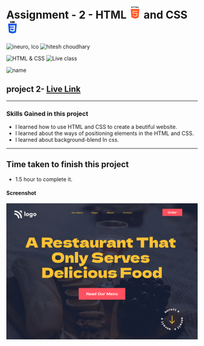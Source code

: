 # Assignment - 2 - HTML ![](./assets/html-5.png) and CSS ![](./assets/css-3.png)

![ineuro, lco](https://img.shields.io/badge/iNeuron-LCO-green)
![hitesh choudhary](https://img.shields.io/badge/Hitesh--Choudhary-Full--stack--JS--bootcamp-red)

![HTML & CSS](https://img.shields.io/badge/HTML-CSS-orange)
![Live class](https://img.shields.io/badge/LIVE--CLASS-PROJECT--9-lightgrey)

![name](https://img.shields.io/badge/Sourabh--Udasi-College--Drop--Out-lightgrey)

## project 2- [Live Link](https://full-stack-js-proj-2.netlify.app/)

---

### Skills Gained in this project

- I learned how to use HTML and CSS to create a beutiful website.
- I learned about the ways of positioning elements in the HTML and CSS.
- I learned about background-blend In css.

---

## Time taken to finish this project

- 1.5 hour to complete it.

#### Screenshot

![Desktop](./Screen-shot/2.png)
